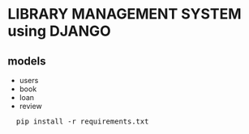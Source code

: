 <h1>LIBRARY MANAGEMENT SYSTEM using DJANGO</h1>

<h2>models</h2>
<ul>
<li>users</li>
<li>book</li>
<li>loan</li>
<li>review</li>
</ul>

<pre>
  pip install -r requirements.txt
</pre>
